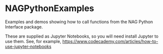 # NAGPythonExamples
Examples and demos showing how to call functions from the NAG Python Interface package.

These are supplied as Jupyter Notebooks, so you will need install Jupyter to use them.
See, for example, https://www.codecademy.com/articles/how-to-use-jupyter-notebooks
